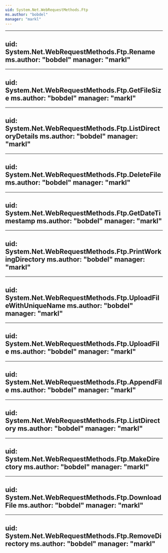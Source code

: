 ```yaml
---
uid: System.Net.WebRequestMethods.Ftp
ms.author: "bobdel"
manager: "markl"
---
```


---
uid: System.Net.WebRequestMethods.Ftp.Rename
ms.author: "bobdel"
manager: "markl"
---

---
uid: System.Net.WebRequestMethods.Ftp.GetFileSize
ms.author: "bobdel"
manager: "markl"
---

---
uid: System.Net.WebRequestMethods.Ftp.ListDirectoryDetails
ms.author: "bobdel"
manager: "markl"
---

---
uid: System.Net.WebRequestMethods.Ftp.DeleteFile
ms.author: "bobdel"
manager: "markl"
---

---
uid: System.Net.WebRequestMethods.Ftp.GetDateTimestamp
ms.author: "bobdel"
manager: "markl"
---

---
uid: System.Net.WebRequestMethods.Ftp.PrintWorkingDirectory
ms.author: "bobdel"
manager: "markl"
---

---
uid: System.Net.WebRequestMethods.Ftp.UploadFileWithUniqueName
ms.author: "bobdel"
manager: "markl"
---

---
uid: System.Net.WebRequestMethods.Ftp.UploadFile
ms.author: "bobdel"
manager: "markl"
---

---
uid: System.Net.WebRequestMethods.Ftp.AppendFile
ms.author: "bobdel"
manager: "markl"
---

---
uid: System.Net.WebRequestMethods.Ftp.ListDirectory
ms.author: "bobdel"
manager: "markl"
---

---
uid: System.Net.WebRequestMethods.Ftp.MakeDirectory
ms.author: "bobdel"
manager: "markl"
---

---
uid: System.Net.WebRequestMethods.Ftp.DownloadFile
ms.author: "bobdel"
manager: "markl"
---

---
uid: System.Net.WebRequestMethods.Ftp.RemoveDirectory
ms.author: "bobdel"
manager: "markl"
---
